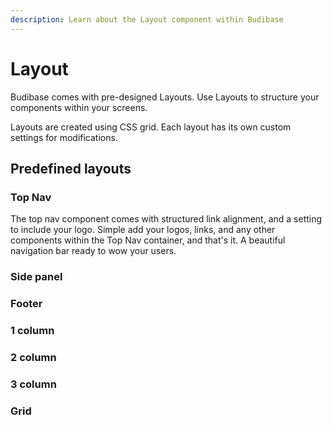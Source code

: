 ```yaml
---
description: Learn about the Layout component within Budibase
---
```


# Layout

Budibase comes with pre-designed Layouts. Use Layouts to structure your components within your screens. 

Layouts are created using CSS grid. Each layout has its own custom settings for modifications.

## Predefined layouts

### Top Nav

The top nav component comes with structured link alignment, and a setting to include your logo.  Simple add your logos, links, and any other components within the Top Nav container, and that's it. A beautiful navigation bar ready to wow your users.

### Side panel

### Footer

### 1 column

### 2 column

### 3 column

### Grid



